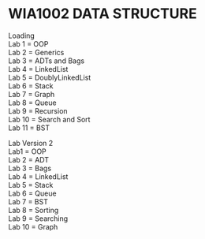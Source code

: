 # WIA1002 DATA STRUCTURE
Loading<br>
Lab 1 = OOP <br>
Lab 2 = Generics<br>
Lab 3 = ADTs and Bags<br>
Lab 4 = LinkedList<br>
Lab 5 = DoublyLinkedList<br>
Lab 6 = Stack<br>
Lab 7 = Graph<br>
Lab 8 = Queue<br>
Lab 9 = Recursion<br>
Lab 10 = Search and Sort<br>
Lab 11 = BST<br>

Lab Version 2<br>
Lab1 = OOP<br>
Lab 2 = ADT <br>
Lab 3 = Bags <br>
Lab 4 = LinkedList <br>
Lab 5 = Stack<br>
Lab 6 = Queue<br>
Lab 7 = BST<br>
Lab 8 = Sorting<br>
Lab 9 = Searching <br>
Lab 10 = Graph  <br>

